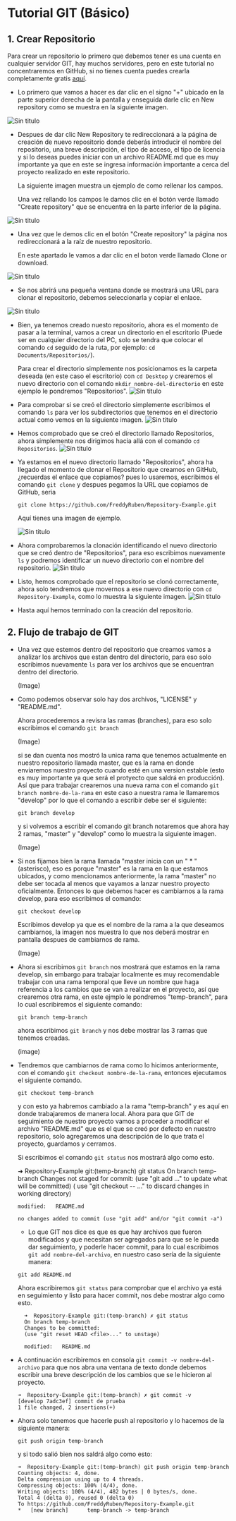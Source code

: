 # Tutorial GIT (Básico)

## 1. Crear Repositorio
Para crear un repositorio lo primero que debemos tener es una cuenta en cualquier servidor GIT, hay muchos servidores, pero en este tutorial no concentraremos en GitHub, si no tienes cuenta puedes crearla completamente gratis [aquí](https://github.com/join?source=header-home).
* Lo primero que vamos a hacer es dar clic en el signo "+" ubicado en la parte superior derecha de la pantalla y enseguida darle clic en New repository como se muestra en la siguiente imagen.

![Sin titulo](https://github.com/FreddyRuben/Tatooine-HDH/blob/develop/SPRINT-2/02-GIT/image/01.png?raw=true)
* Despues de dar clic New Repository te redireccionará a la página de creación de nuevo repositorio donde deberás introducir el nombre del repositorio, una breve descripción, el tipo de acceso, el tipo de licencia y si lo deseas puedes iniciar con un archivo README.md que es muy importante ya que en este se ingresa información importante a cerca del proyecto realizado en este repositorio.

  La siguiente imagen muestra un ejemplo de como rellenar los campos.

  Una vez rellando los campos le damos clic en el botón verde
  llamado "Create repository" que se encuentra en la parte inferior de la página.

![Sin titulo](https://github.com/FreddyRuben/Tatooine-HDH/blob/develop/SPRINT-2/02-GIT/image/02.png?raw=true)
* Una vez que le demos clic en el botón "Create repository" la página nos redireccionará a la raíz de nuestro repositorio.

  En este apartado le vamos a dar clic en el boton verde llamado Clone or download.

![Sin titulo](https://github.com/FreddyRuben/Tatooine-HDH/blob/develop/SPRINT-2/02-GIT/image/03.png?raw=true)
* Se nos abrirá una pequeña ventana donde se mostrará una URL para clonar el repositorio, debemos seleccionarla y copiar el enlace.

![Sin titulo](https://github.com/FreddyRuben/Tatooine-HDH/blob/develop/SPRINT-2/02-GIT/image/04.png?raw=true)
* Bien, ya tenemos creado nuesto repositorio, ahora es el momento de pasar a la terminal, vamos a crear un directorio en el escritorio (Puede ser en cualquier directorio del PC, solo se tendra que colocar el comando `cd` seguido de la ruta, por ejemplo: `cd Documents/Repositorios/`).

  Para crear el directorio simplemente nos posicionamos es la carpeta deseada (en este caso el escritorio) con `cd Desktop` y crearemos el nuevo directorio con el comando `mkdir nombre-del-directorio` en este ejemplo le pondremos "Repositorios".
  ![Sin titulo](https://github.com/FreddyRuben/Tatooine-HDH/blob/develop/SPRINT-2/02-GIT/image/5.png?raw=true)

* Para comprobar si se creó el directorio simplemente escribimos el comando `ls` para ver los subdirectorios que tenemos en el directorio actual como vemos en la siguiente imagen.
![Sin titulo](https://github.com/FreddyRuben/Tatooine-HDH/blob/develop/SPRINT-2/02-GIT/image/06.png?raw=true)

* Hemos comprobado que se creó el directorio llamado Repositorios, ahora simplemente nos dirigimos hacia allá con el comando `cd Repositorios`.
![Sin titulo](https://github.com/FreddyRuben/Tatooine-HDH/blob/develop/SPRINT-2/02-GIT/image/07.png?raw=true)

* Ya estamos en el nuevo directorio llamado "Repositorios", ahora ha llegado el momento de clonar el Repositorio que creamos en GitHub, ¿recuerdas el enlace que copiamos? pues lo usaremos, escribimos el comando `git clone` y despues pegamos la URL que copiamos de GitHub, seria

  `git clone https://github.com/FreddyRuben/Repository-Example.git`

  Aquí tienes una imagen de ejemplo.

  ![Sin titulo](https://github.com/FreddyRuben/Tatooine-HDH/blob/develop/SPRINT-2/02-GIT/image/08.png?raw=true)

* Ahora comprobaremos la clonación identificando el nuevo directorio que se creó dentro de "Repositorios", para eso escribimos nuevamente `ls` y podremos identificar un nuevo directorio con el nombre del repositorio.
![Sin titulo](https://github.com/FreddyRuben/Tatooine-HDH/blob/develop/SPRINT-2/02-GIT/image/09.png?raw=true)

* Listo, hemos comprobado que el repositorio se clonó correctamente, ahora solo tendremos que movernos a ese nuevo directorio con `cd Repository-Example`, como lo muestra la siguiente imagen.
![Sin titulo](https://github.com/FreddyRuben/Tatooine-HDH/blob/develop/SPRINT-2/02-GIT/image/10.png?raw=true)
* Hasta aquí hemos terminado con la creación del repositorio.

## 2. Flujo de trabajo de GIT
* Una vez que estemos dentro del repositorio que creamos vamos a analizar los archivos que estan dentro del directorio, para eso solo escribimos nuevamente `ls` para ver los archivos que se encuentran dentro del directorio.

  (Image)

* Como podemos observar solo hay dos archivos, "LICENSE"  y "README.md".

  Ahora procederemos a revisra las ramas (branches), para eso solo escribimos el comando
  `git branch`

  (Image)

  si se dan cuenta nos mostró la unica rama que tenemos actualmente en nuestro repositorio llamada master, que es la rama en donde enviaremos nuestro proyecto cuando esté en una version estable (esto es muy importante ya que será el protyecto que saldrá en producción).
  Así que para trabajar crearemos una nueva rama con el comando `git branch nombre-de-la-rama`
  en este caso a nuestra rama le llamaremos "develop" por lo que el comando a escribir debe ser el siguiente:

  `git branch develop`

  y si volvemos a escribir el comando git branch notaremos que ahora hay 2 ramas, "master" y "develop" como lo muestra la siguiente imagen.

  (Image)

* Si nos fijamos bien la rama llamada "master inicia con un " * " (asterisco), eso es porque "master" es la rama en la que estamos ubicados, y como mencionamos anteriormente, la rama "master" no debe ser tocada al menos que vayamos a lanzar nuestro proyecto oficialmente.
Entonces lo que debemos hacer es cambiarnos a la rama develop, para eso escribimos el comando:

  `git checkout develop`

  Escribimos develop ya que es el nombre de la rama a la que deseamos cambiarnos, la imagen nos muestra lo que nos deberá mostrar en pantalla despues de cambiarnos de rama.

  (Image)

* Ahora si escribimos `git branch` nos mostrará que estamos en la rama develop, sin embargo para trabajar localmente es muy recomendable trabajar con una rama temporal que lleve un nombre que haga referencia a los cambios que se van a realizar en el proyecto, así que crearemos otra rama, en este ejmplo le pondremos "temp-branch", para lo cual escribiremos el siguiente comando:

  `git branch temp-branch`

  ahora escribimos `git branch` y nos debe mostrar las 3 ramas que tenemos creadas.

  (image)

* Tendremos que cambiarnos de rama como lo hicimos anteriormente, con el comando `git checkout nombre-de-la-rama`, entonces ejecutamos el siguiente comando.

  `git checkout temp-branch`

  y con esto ya habremos cambiado a la rama "temp-branch" y es aquí en donde trabajaremos de manera local.
  Ahora para que GIT de seguimiento de nuestro proyecto vamos a proceder a modificar el archivo "README.md" que es el que se creó por defecto en nuestro repositorio, solo agregaremos una descripción de lo que trata el proyecto, guardamos y cerramos.

  Si escribimos el comando `git status` nos mostrará algo como esto.


    ➜  Repository-Example git:(temp-branch) git status
      On branch temp-branch
      Changes not staged for commit:
      (use "git add <file>..." to update what will be committed)
      ( use "git checkout -- <file>..." to discard changes in working directory)

      modified:   README.md

      no changes added to commit (use "git add" and/or "git commit -a")

  * Lo que GIT nos dice es que es que hay archivos que fueron modificados y que necesitan ser agregados para que se le pueda dar seguimiento, y poderle hacer commit, para lo cual escribimos `git add nombre-del-archivo`, en nuestro caso sería de la siguiente manera:

  `git add README.md`

  Ahora escribiremos `git status` para comprobar que el archivo ya está en seguimiento y listo para hacer commit, nos debe mostrar algo como esto.

        ➜  Repository-Example git:(temp-branch) ✗ git status
        On branch temp-branch
        Changes to be committed:
        (use "git reset HEAD <file>..." to unstage)

        modified:   README.md

* A continuación escribiremos en consola `git commit -v nombre-del-archivo` para que nos abra una ventana de texto donde debemos escribir una breve descripción de los cambios que se le hicieron al proyecto.

      ➜  Repository-Example git:(temp-branch) ✗ git commit -v
      [develop 7adc3ef] commit de prueba
      1 file changed, 2 insertions(+)

* Ahora solo tenemos que hacerle push al repositorio y lo hacemos de la siguiente manera:

  `git push origin temp-branch`

  y si todo salió bien nos saldrá algo como esto:

      ➜  Repository-Example git:(temp-branch) git push origin temp-branch
      Counting objects: 4, done.
      Delta compression using up to 4 threads.
      Compressing objects: 100% (4/4), done.
      Writing objects: 100% (4/4), 482 bytes | 0 bytes/s, done.
      Total 4 (delta 0), reused 0 (delta 0)
      To https://github.com/FreddyRuben/Repository-Example.git
      *   [new branch]      temp-branch -> temp-branch
